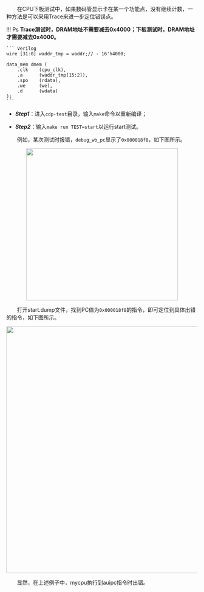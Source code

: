 &emsp;&emsp;在CPU下板测试中，如果数码管显示卡在某一个功能点，没有继续计数，一种方法是可以采用Trace来进一步定位错误点。


!!! Ps
    **Trace测试时，DRAM地址不需要减去0x4000；下板测试时，DRAM地址才需要减去0x4000。**

    ``` Verilog
    wire [31:0] waddr_tmp = waddr;// - 16'h4000;

    data_mem dmem (
        .clk    (cpu_clk),
        .a      (waddr_tmp[15:2]),
        .spo    (rdata),
        .we     (we),
        .d      (wdata)
    );
    ```

- ***Step1***：进入`cdp-test`目录，输入`make`命令以重新编译；

- ***Step2***：输入`make run TEST=start`以运行start测试。

&emsp;&emsp;例如，某次测试时报错，`debug_wb_pc`显示了`0x000018f8`，如下图所示。

<center><img src = "../assets/t-1.png" width = 400></center>

&emsp;&emsp;打开start.dump文件，找到PC值为`0x000018f8`的指令，即可定位到具体出错的指令，如下图所示。

<center><img src = "../assets/t-2.png" width = 650></center>

&emsp;&emsp;显然，在上述例子中，mycpu执行到auipc指令时出错。
